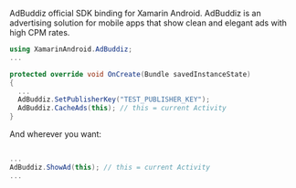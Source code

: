 AdBuddiz official SDK binding for Xamarin Android. AdBuddiz is an advertising solution for mobile apps that show clean and elegant ads with high CPM rates.

```csharp
using XamarinAndroid.AdBuddiz;
...

protected override void OnCreate(Bundle savedInstanceState)
{
  ...
  AdBuddiz.SetPublisherKey("TEST_PUBLISHER_KEY");
  AdBuddiz.CacheAds(this); // this = current Activity
}
```

And wherever you want:

```csharp

...
AdBuddiz.ShowAd(this); // this = current Activity
...

```


